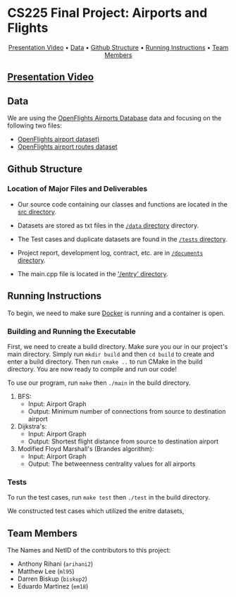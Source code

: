 # CS225 Final Project: Airports and Flights

<p align="center">
  <a href="#presentation-video">Presentation Video</a> •
  <a href="#data">Data</a> •
  <a href="#github-structure">Github Structure</a> •
  <a href="#running-instructions">Running Instructions</a> •
  <a href="#team-members">Team Members</a>
</p>

## [Presentation Video]()

## Data

We are using the [OpenFlights Airports Database](https://openflights.org/data.html) data and focusing on the following two files:

- [OpenFlights airport dataset)](airports.dat)
- [OpenFlights airport routes dataset](routes.dat)

## Github Structure

### Location of Major Files and Deliverables

- Our source code containing our classes and functions are located in the [src directory](https://github.com/arihani2/cs225final/tree/main/src). 

- Datasets are stored as txt files in the [`/data` directory](https://github.com/arihani2/cs225final/tree/main/data) directory.

- The Test cases and duplicate datasets are found in the [`/tests` directory](https://github.com/arihani2/cs225final/tree/main/tests).

- Project report, development log, contract, etc. are in [`/documents` directory](https://github.com/arihani2/cs225final/tree/main/documents). 

- The main.cpp file is located in the ['/entry' directory](https://github.com/arihani2/cs225final/tree/main/entry).


## Running Instructions 

To begin, we need to make sure [Docker](https://www.docker.com/) is running and a container is open.

### Building and Running the Executable

First, we need to create a build directory. Make sure you our in our project's main directory. Simply run `mkdir build` and then `cd build` to create and enter a build directory. Then run `cmake ..` to run CMake in the build directory. You are now ready to compile and run our code!

To use our program, run `make` then `./main` in the build directory.

1. BFS: 
   - Input: Airport Graph
   - Output: Minimum number of connections from source to destination airport
2. Dijkstra's:
   - Input: Airport Graph
   - Output: Shortest flight distance from source to destination airport
3. Modified Floyd Marshall's (Brandes algorithm):
   - Input: Airport Graph
   - Output: The betweenness centrality values for all airports

### Tests

To run the test cases, run `make test` then `./test` in the build directory.

We constructed test cases which utilized the enitre datasets, 

## Team Members

The Names and NetID of the contributors to this project:

- Anthony Rihani (`arihani2`)
- Matthew Lee (`ml95`)
- Darren Biskup (`biskup2`)
- Eduardo Martinez (`em18`)
